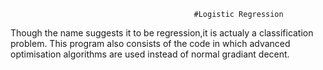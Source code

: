                                              #Logistic Regression

 Though the name suggests it to be regression,it is actualy a classification problem.
 This program also consists of the code in which advanced optimisation algorithms are used instead of normal gradiant decent.
